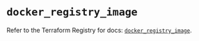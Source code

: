 # `docker_registry_image`

Refer to the Terraform Registry for docs: [`docker_registry_image`](https://registry.terraform.io/providers/kreuzwerker/docker/3.0.2/docs/resources/registry_image).
